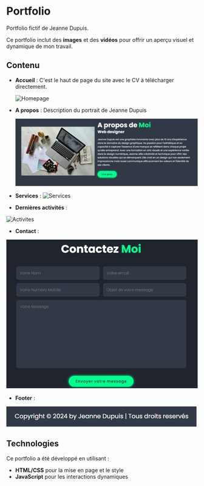 # Portfolio

Portfolio fictif de Jeanne Dupuis.

Ce portfolio inclut des **images** et des **vidéos** pour offrir un aperçu visuel et dynamique de mon travail.

## Contenu
- **Accueil** : C'est le haut de page du site avec le CV à télécharger directement.
  
  ![Homepage](readme/home_portfolio.gif)

- **A propos** : Description du portrait de Jeanne Dupuis
  
  ![About](readme/about.PNG)
  
- **Services** :
 ![Services](readme/services.gif)

- **Dernières activités** :
  
 ![Activites](readme/dernieresactivites.gif)

 - **Contact** :
   
  ![Contact](readme/contact.PNG)

  - **Footer** :
  
  ![Contact](readme/footer.PNG)
    

## Technologies

Ce portfolio a été développé en utilisant :
- **HTML/CSS** pour la mise en page et le style
- **JavaScript** pour les interactions dynamiques
